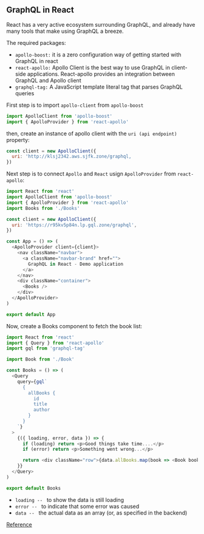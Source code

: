 ## GraphQL in React

React has a very active ecosystem surrounding GraphQL, and already have many tools that make using GraphQL a breeze.

The required packages:

- `apollo-boost:` it is a zero configuration way of getting started with GraphQL in react
- `react-apollo:` Apollo Client is the best way to use GraphQL in client-side applications. React-apollo provides an integration between GraphQL and Apollo client
- `graphql-tag:` A JavaScript template literal tag that parses GraphQL queries

First step is to import `apollo-client` from `apollo-boost`

```js
import ApolloClient from 'apollo-boost'
import { ApolloProvider } from 'react-apollo'
```

then, create an instance of apollo client with the `uri (api endpoint)` property:

```js
const client = new ApolloClient({
  uri: 'http://klsj2342.aws.sjfk.zone/graphql,
})
```

Next step is to connect `Apollo` and `React` usign `ApolloProvider` from `react-apollo`:

```js
import React from 'react'
import ApolloClient from 'apollo-boost'
import { ApolloProvider } from 'react-apollo'
import Books from './Books'

const client = new ApolloClient({
  uri: 'https://r95kv5p84n.lp.gql.zone/graphql',
})

const App = () => (
  <ApolloProvider client={client}>
    <nav className="navbar">
      <a className="navbar-brand" href="">
        GraphQL in React - Demo application
      </a>
    </nav>
    <div className="container">
      <Books />
    </div>
  </ApolloProvider>
)

export default App
```

Now, create a Books component to fetch the book list:

```js
import React from 'react'
import { Query } from 'react-apollo'
import gql from 'graphql-tag'

import Book from './Book'

const Books = () => (
  <Query
    query={gql`
      {
        allBooks {
          id
          title
          author
        }
      }
    `}
  >
    {({ loading, error, data }) => {
      if (loading) return <p>Good things take time....</p>
      if (error) return <p>Something went wrong...</p>

      return <div className="row">{data.allBooks.map(book => <Book book={book} />)}</div>
    }}
  </Query>
)

export default Books
```

- `loading -- ` to show the data is still loading 
- `error -- ` to indicate that some error was caused 
- `data -- ` the actual data as an array (or, as specified in the backend)

[Reference](https://www.codementor.io/jupiterfierce31/you-will-love-graphql-in-react-if-read-this-post-wyj4tobii?utm_content=posts&utm_source=sendgrid&utm_medium=email&utm_term=post-wyj4tobii&utm_campaign=newsletter20190724)

